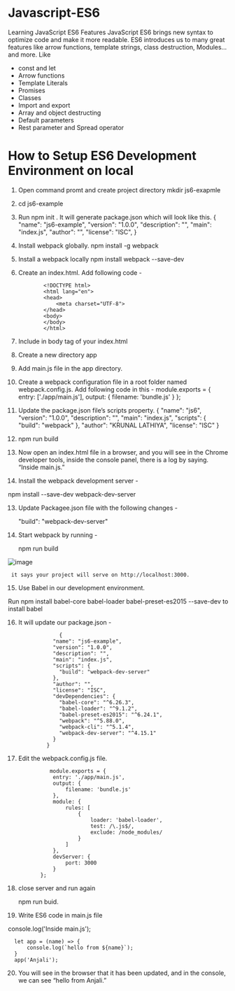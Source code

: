 # Javascript-ES6
Learning JavaScript ES6  Features
JavaScript ES6 brings new syntax to optimize code and make it more readable. 
ES6 introduces us to many great features like arrow functions, template strings, class destruction, Modules… and more. Like
   <ul>
    <li>  const and let</li>
     <li> Arrow functions </li>
     <li> Template Literals </li>
     <li> Promises </li>
     <li> Classes </li>
     <li> Import and export </li>
     <li> Array and object destructing </li>
     <li> Default parameters </li>
     <li> Rest parameter and Spread operator </li>
   </ul>

#  How to Setup ES6 Development Environment on local

1. Open command promt and create project directory mkdir js6-exapmle
2. cd js6-example
3. Run npm init . It will generate package.json which will look like this.
                        {
                          "name": "js6-example",
                          "version": "1.0.0",
                          "description": "",
                          "main": "index.js",
                          "author": "",
                          "license": "ISC",
                        }
4. Install webpack globally.
            npm install -g webpack
   
6. Install a webpack locally
         npm install webpack --save-dev

7. Create an index.html. Add following code -

               <!DOCTYPE html>
               <html lang="en">
               <head>
                   <meta charset="UTF-8">
               </head>
               <body>
               </body>
               </html>

8. Include <script src="bundle.js" type="text/javascript"></script> in body tag of your index.html

9.  Create a new directory app

10.  Add main.js file in the app directory.
11.  Create a webpack configuration file in a root folder named webpack.config.js.
                     Add following code in this -
                          module.exports = {
                         entry: ['./app/main.js'],
                         output: {
                             filename: 'bundle.js'
                         }
                     }; 

9. Update the package.json file’s scripts property.
                      {
                          "name": "js6",
                          "version": "1.0.0",
                          "description": "",
                          "main": "index.js",
                          "scripts": {
                            "build": "webpack"
                          },
                          "author": "KRUNAL LATHIYA",
                          "license": "ISC"
                     }

10. npm run build
11. Now open an index.html file in a browser, and you will see in the Chrome developer tools,  inside the console panel, there is a log by saying.
  “Inside main.js.”

12. Install the webpack development server -

npm install --save-dev webpack-dev-server 

13. Update Packagee.json file with the following changes -

    "build": "webpack-dev-server"

14. Start webpack by running -

    npm run build


  ![image](https://github.com/anjaliinfo/Javascript-ES6/assets/98171488/812f1cea-fea4-406d-88eb-a8261e5d1c46)

     it says your project will serve on http://localhost:3000.

15. Use Babel in our development environment.

   Run  npm install babel-core babel-loader babel-preset-es2015 --save-dev  to install babel 

16.  It will update our package.json -

                      {
                    "name": "js6-example",
                    "version": "1.0.0",
                    "description": "",
                    "main": "index.js",
                    "scripts": {
                      "build": "webpack-dev-server"
                    },
                    "author": "",
                    "license": "ISC",
                    "devDependencies": {
                      "babel-core": "^6.26.3",
                      "babel-loader": "^9.1.2",
                      "babel-preset-es2015": "^6.24.1",
                      "webpack": "^5.88.0",
                      "webpack-cli": "^5.1.4",
                      "webpack-dev-server": "^4.15.1"
                    }
                  }

17. Edit the webpack.config.js file.

                  module.exports = {
                   entry: './app/main.js',
                   output: {
                       filename: 'bundle.js'
                   },
                   module: {
                       rules: [
                           {
                               loader: 'babel-loader',
                               test: /\.js$/,
                               exclude: /node_modules/
                           }
                       ]
                   },
                   devServer: {
                       port: 3000
                   }
               };

18.  close server and run again

     npm run buid.

19.  Write ES6 code in main.js file

console.log('Inside main.js');

      let app = (name) => {
          console.log(`hello from ${name}`);
      }
      app('Anjali'); 

20. You will see in the browser that it has been updated, and in the console, we can see “hello from Anjali.”

 



     
 

 
